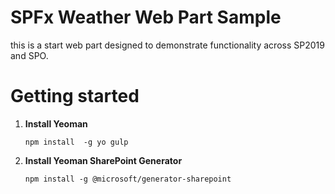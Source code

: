 # SPFx Weather Web Part Sample

this is a start web part designed to demonstrate functionality across SP2019 and SPO.

# Getting started


1. **Install Yeoman**
   ```tyepscript
   npm install  -g yo gulp
   ```
2. **Install Yeoman SharePoint Generator**
   ```node
   npm install -g @microsoft/generator-sharepoint
   ```
